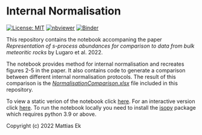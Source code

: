 # Internal Normalisation
[![License: MIT](https://img.shields.io/badge/License-MIT-yellow.svg)](https://github.com/mattias-ek/internal_normalisation/blob/main/LICENSE)
[![nbviewer](https://raw.githubusercontent.com/jupyter/design/master/logos/Badges/nbviewer_badge.svg)](https://nbviewer.org/github/mattias-ek/internal_normalisation/blob/main/InternalNormalisation.ipynb)
[![Binder](https://mybinder.org/badge_logo.svg)](https://mybinder.org/v2/gh/mattias-ek/internal_normalisation/HEAD?labpath=InternalNormalisation.ipynb)

This repository contains the notebook accompaning the paper *Representation of s-process abundances for comparison to data from bulk meteoritic rocks* by Lugaro et al. 2022.

The notebook provides method for internal normalisation and recreates figures 2-5 in the paper. It also contains code to generate a comparison between different internal normalisation protocols. The result of this comparison is the [*NormalisationComparison.xlsx*](https://github.com/mattias-ek/internal_normalisation/raw/main/NormalisationComparison.xlsx) file included in this repository.

To view a static verion of the notebook click [here](https://nbviewer.org/github/mattias-ek/internal_normalisation/blob/main/InternalNormalisation.ipynb). For an interactive version click [here](https://mybinder.org/v2/gh/mattias-ek/internal_normalisation/HEAD?labpath=InternalNormalisation.ipynb). To run the notebook locally you need to install the [isopy](https://isopy.readthedocs.io/en/latest/installation.html) package which requires python 3.9 or above.

Copyright (c) 2022 Mattias Ek
